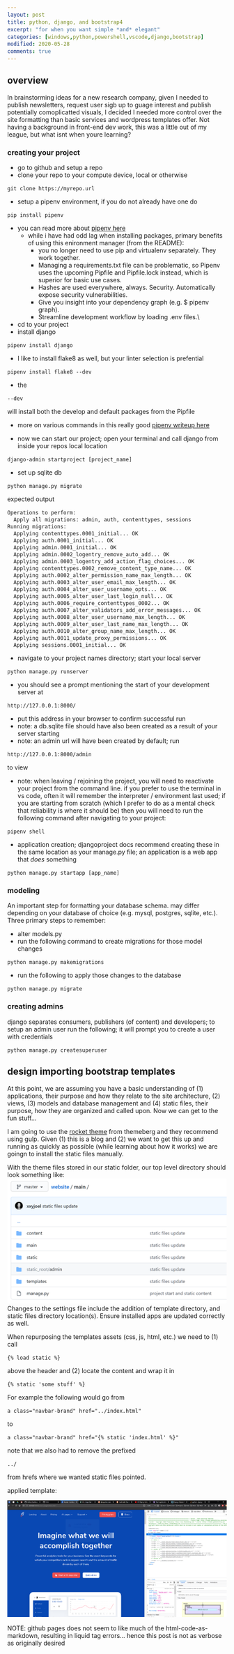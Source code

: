 ```yaml
---
layout: post
title: python, django, and bootstrap4 
excerpt: "for when you want simple *and* elegant"
categories: [windows,python,powershell,vscode,django,bootstrap]
modified: 2020-05-28
comments: true
---
```


## overview 
In brainstorming ideas for a new research company, given I needed to publish newsletters, request user sigb up to guage interest and publish potentially comoplicatted visuals, I decided I needed more control over the site formatting than basic services and wordpress templates offer. Not having a background in front-end dev work, this was a little out of my league, but what isnt when youre learning? 

### creating your project
* go to github and setup a repo
* clone your repo to your compute device, local or otherwise 
```
git clone https://myrepo.url
```
* setup a pipenv environment, if you do not already have one do
```
pip install pipenv
```
* you can read more about [pipenv here](https://github.com/pypa/pipenv)
    * while i have had odd lag when installing packages, primary benefits of using this enironment manager (from the README):
        * you no longer need to use pip and virtualenv separately. They work together.
        * Managing a requirements.txt file can be problematic, so Pipenv uses the upcoming Pipfile and Pipfile.lock instead, which is superior for basic use cases.
        * Hashes are used everywhere, always. Security. Automatically expose security vulnerabilities.
        * Give you insight into your dependency graph (e.g. $ pipenv graph).
        * Streamline development workflow by loading .env files.\
* cd to your project 
* install django 
```
pipenv install django
```
* I like to install flake8 as well, but your linter selection is prefential 
```
pipenv install flake8 --dev
```
* the 
```
--dev
```
will install both the develop and default packages from the Pipfile
* more on various commands in this really good [pipenv writeup here](https://pipenv-fork.readthedocs.io/en/latest/basics.html) 

* now we can start our project; open your terminal and call django from inside your repos local location
```
django-admin startproject [project_name]
```
* set up sqlite db
```
python manage.py migrate
```
expected output
```
Operations to perform:
  Apply all migrations: admin, auth, contenttypes, sessions
Running migrations:
  Applying contenttypes.0001_initial... OK
  Applying auth.0001_initial... OK
  Applying admin.0001_initial... OK
  Applying admin.0002_logentry_remove_auto_add... OK
  Applying admin.0003_logentry_add_action_flag_choices... OK
  Applying contenttypes.0002_remove_content_type_name... OK
  Applying auth.0002_alter_permission_name_max_length... OK
  Applying auth.0003_alter_user_email_max_length... OK
  Applying auth.0004_alter_user_username_opts... OK
  Applying auth.0005_alter_user_last_login_null... OK
  Applying auth.0006_require_contenttypes_0002... OK
  Applying auth.0007_alter_validators_add_error_messages... OK
  Applying auth.0008_alter_user_username_max_length... OK
  Applying auth.0009_alter_user_last_name_max_length... OK
  Applying auth.0010_alter_group_name_max_length... OK
  Applying auth.0011_update_proxy_permissions... OK
  Applying sessions.0001_initial... OK
```
* navigate to your project names directory; start your local server 
```
python manage.py runserver
```
* you should see a prompt mentioning the start of your development server at 
```
http://127.0.0.1:8000/
```
* put this address in your browser to confirm successful run 
* note: a db.sqlite file should have also been created as a result of your server starting
* note: an admin url will have been created by default; run 
```
http://127.0.0.1:8000/admin
``` 
to view 
* note: when leaving / rejoining the project, you will need to reactivate your project from the command line. if you prefer to use the terminal in vs code, often it will remember the interpreter / environment last used; if you are starting from scratch (which I prefer to do as a mental check that reliability is where it should be) then you will need to run the following command after navigating to your project:
```
pipenv shell
``` 
* application creation; djangoproject docs recommend creating these in the same location as your manage.py file; an application is a web app that *does* something
```
python manage.py startapp [app_name]
```
### modeling 
An important step for formatting your database schema. may differ depending on your database of choice (e.g. mysql, postgres, sqlite, etc.). Three primary steps to remember:
* alter models.py
* run the following command to create migrations for those model changes
```
python manage.py makemigrations 
```
* run the following to apply those changes to the database
```
python manage.py migrate
```
### creating admins 
django separates consumers, publishers (of content) and developers; to setup an admin user run the following; it will prompt you to create a user with credentials
```
python manage.py createsuperuser
```

## design importing bootstrap templates 
At this point, we are assuming you have a basic understanding of (1) applications, their purpose and how they relate to the site architecture, (2) views, (3) models and database management and (4) static files, their purpose, how they are organized and called upon. Now we can get to the fun stuff... 

I am going to use the [rocket theme](https://themesberg.com/product/bootstrap-themes/rocket-saas-bootstrap-template) from themeberg and they recommend using gulp. Given (1) this is a blog and (2) we want to get this up and running as quickly as possible (while learning about how it works) we are goingn to install the static files manually. 

With the theme files stored in our static folder, our top level directory should look something like:
![directory_structure_main](/img/directory_structure_main.PNG)
Changes to the settings file include the addition of template directory, and static files directory location(s). Ensure installed apps are updated correctly as well. 

When repurposing the templates assets (css, js, html, etc.) we need to (1) call 
```
{% load static %}
``` 
above the header and (2) locate the content and wrap it in 
```
{% static 'some stuff' %}
```

For example the following would go from 
```
a class="navbar-brand" href="../index.html"
```
to 
```
a class="navbar-brand" href="{% static 'index.html' %}"
```
note that we also had to remove the prefixed 
```
../
``` 
from hrefs where we wanted static files pointed.

applied template: 

![website_boot_sample](/img/website_boot_sample.png) 

NOTE: github pages does not seem to like much of the html-code-as-markdown, resulting in liquid tag errors... hence this post is not as verbose as originally desired 

 




